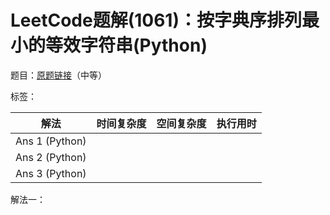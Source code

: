 # LeetCode题解(1061)：按字典序排列最小的等效字符串(Python)

题目：[原题链接](https://leetcode-cn.com/problems/lexicographically-smallest-equivalent-string/)（中等）

标签：

| 解法           | 时间复杂度 | 空间复杂度 | 执行用时 |
| -------------- | ---------- | ---------- | -------- |
| Ans 1 (Python) |            |            |          |
| Ans 2 (Python) |            |            |          |
| Ans 3 (Python) |            |            |          |

解法一：

